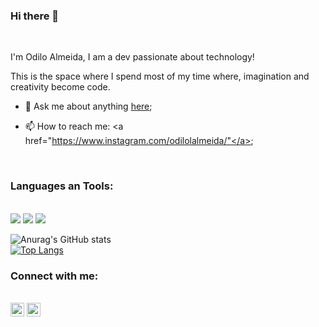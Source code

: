 ### Hi there 👋
<br>

<p>I'm Odilo Almeida, I am a dev passionate about technology!</p>

This is the space where I spend most of my time where, imagination and creativity become code.

- 💬 Ask me about anything <a href="https://www.linkedin.com/in/odilo-almeida-7538a4236/">here</a>;

- 📫 How to reach me: <a href="https://www.instagram.com/odilolalmeida/"</a>;
<br>

### Languages an Tools:

<br>
<img src="https://img.shields.io/badge/HTML5-E34F26?style=for-the-badge&logo=html5&logoColor=white"/>
<img src="https://img.shields.io/badge/CSS3-1572B6?style=for-the-badge&logo=css3&logoColor=white"/>
<img src="https://img.shields.io/badge/JavaScript-323330?style=for-the-badge&logo=javascript&logoColor=F7DF1E">

![Anurag's GitHub stats](https://github-readme-stats.vercel.app/api?username=isayrous&show_icons=true&theme=radical)
<br>
[![Top Langs](https://github-readme-stats.vercel.app/api/top-langs/?username=isayrous&layout=compact)](https://github.com/anuraghazra/github-readme-stats)


### Connect with me:

<br>
<a href="https://www.instagram.com/limaodilo/"><img src="https://logodownload.org/wp-content/uploads/2017/04/instagram-logo-13.png" width="22px" /></a> 
<a href="https://www.linkedin.com/in/odilo-almeida-7538a4236/"><img src="https://cdn-icons-png.flaticon.com/512/174/174857.png" width ="22px" /></a>
<br>
